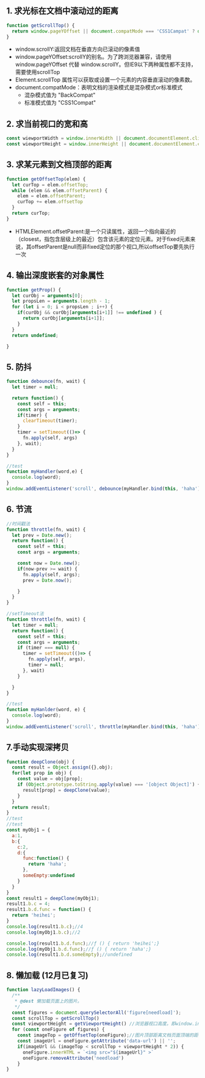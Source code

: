## 1. 求光标在文档中滚动过的距离
```js
function getScrollTop() {
  return window.pageYOffset || document.compatMode === 'CSS1Campat' ? document.documentElement.scrollTop : document.body.scrollTop;
}
```

- window.scrollY:返回文档在垂直方向已滚动的像素值
- window.pageYOffset:scrollY的别名。为了跨浏览器兼容，请使用 window.pageYOffset 代替 window.scrollY。但IE9以下两种属性都不支持，需要使用scrollTop
- Element.scrollTop 属性可以获取或设置一个元素的内容垂直滚动的像素数。
- document.compatMode：表明文档的渲染模式是混杂模式or标准模式
  - 混杂模式值为 "BackCompat"
  - 标准模式值为 "CSS1Compat"

## 2. 求当前视口的宽和高
```js
const wiewportWidth = window.innerWidth || document.documentElement.clientWidth || document.body.clientWidth;
const wiewportHeight = window.innerHeight || document.documentElement.clientHeight || document.bod.clientHeight;
```

## 3. 求某元素到文档顶部的距离
```js
function getOffsetTop(elem) {
  let curTop = elem.offsetTop;
  while (elem && elem.offsetParent) {
    elem = elem.offsetParent;
    curTop += elem.offsetTop
  }
  return curTop;
}
```

- HTMLElement.offsetParent:是一个只读属性，返回一个指向最近的（closest，指包含层级上的最近）包含该元素的定位元素。对于fixed元素来说，其offsetParent是null而非fixed定位的那个视口,所以offsetTop要先执行一次

## 4. 输出深度嵌套的对象属性

```js
function getProp() {
  let curObj = arguments[0];
  let propsLen = arguments.length - 1;
  for (let i = 0; i < propsLen ; i++) {
    if(curObj && curObj[arguments[i+1]] !== undefined ) {
      return curObj[arguments[i+1]];
    }
  }
  return undefined;

}

```

## 5. 防抖
```js
function debounce(fn, wait) {
  let timer = null;

  return function() {
    const self = this;
    const args = arguments;
    if(timer) {
      clearTimeout(timer);
    }
    timer = setTimeout(()=> {
      fn.apply(self, args)
    }, wait);
  }
}

//test
function myHandler(word,e) {
  console.log(word);
}
window.addEventListener('scroll', debounce(myHandler.bind(this, 'haha'), 1000));
```
## 6. 节流
```js
//时间戳法
function throttle(fn, wait) {
  let prev = Date.new();
  return function() {
    const self = this;
    const args = arguments;

    const now = Date.new();
    if(now-prev >= wait) {
      fn.apply(self, args);
      prev = Date.now();

    }
  }
}

//setTimeout法
function throttle(fn, wait) {
  let timer = null;
  return function() {
    const self = this;
    const args = arguments;
    if (timer === null) {
      timer = setTimeout(()=> {
        fn.apply(self, args),
        timer = null;
      }, wait)
    }

  }
}

//test
function myHanlder(word, e) {
  console.log(word);
}
window.addEventListener('scroll', throttle(myHandler.bind(this, 'haha'),1000));

```

## 7.手动实现深拷贝
```js
function deepClone(obj) {
  const result = Object.assign({},obj);
  for(let prop in obj) {
    const value = obj[prop];
    if (Object.prototype.toString.apply(value) === '[object Object]') {
      result[prop] = deepClone(value);
    }
  }
  return result;
}
//test
//test
const myObj1 = {
  a:1,
  b:{
    c:2,
    d:{
      func:function() {
        return 'haha';
      },
      someEmpty:undefined
    }
  }
}
const result1 = deepClone(myObj1);
result1.b.c = 4;
result1.b.d.func = function() {
  return 'heihei';
}
console.log(result1.b.c);//4
console.log(myObj1.b.c);//2

console.log(result1.b.d.func);//ƒ () { return 'heihei';}
console.log(myObj1.b.d.func);//ƒ () { return 'haha';}
console.log(result1.b.d.someEmpty);//undefined
```

## 8. 懒加载 (12月已复习)
```js
function lazyLoadImages() {
  /**
   * @dest 懒加载页面上的图片。
   */
  const figures = document.querySelectorAll('figure[needload]');
  const scrollTop = getScrollTop() 
  const viewportHeight = getViewportHeight() //浏览器视口高度。即window.innerHeight || document.documentElement.clientHeight || document.body.clientHeight
  for (const oneFigure of figures) {
    const imageTop = getOffsetTop(oneFigure);//图片顶部距离文档页面顶端的距离。
    const imageUrl = oneFigure.getAttribute('data-url') || '';
    if(imageUrl && (imageTop < scrollTop + viewportHeight * 2)) {
      oneFigure.innerHTML = `<img src="${imageUrl}" >`
      oneFigure.removeAttribute('needload')
    }
}
```